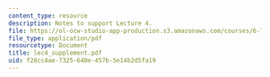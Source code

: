 ```yaml
---
content_type: resource
description: Notes to support Lecture 4.
file: https://ol-ocw-studio-app-production.s3.amazonaws.com/courses/6-772-compound-semiconductor-devices-spring-2003/f28cc4ae7325640e457b5e14b2d5fa19_lec4_supplement.pdf
file_type: application/pdf
resourcetype: Document
title: lec4_supplement.pdf
uid: f28cc4ae-7325-640e-457b-5e14b2d5fa19
---
```

